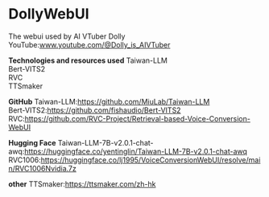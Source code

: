 # DollyWebUI
The webui used by AI VTuber Dolly  
YouTube:www.youtube.com/@Dolly_is_AIVTuber  

**Technologies and resources used**
Taiwan-LLM  
Bert-VITS2  
RVC  
TTSmaker  

**GitHub**
Taiwan-LLM:https://github.com/MiuLab/Taiwan-LLM  
Bert-VITS2:https://github.com/fishaudio/Bert-VITS2  
RVC:https://github.com/RVC-Project/Retrieval-based-Voice-Conversion-WebUI  

**Hugging Face**
Taiwan-LLM-7B-v2.0.1-chat-awq:https://huggingface.co/yentinglin/Taiwan-LLM-7B-v2.0.1-chat-awq  
RVC1006:https://huggingface.co/lj1995/VoiceConversionWebUI/resolve/main/RVC1006Nvidia.7z  

**other**
TTSmaker:https://ttsmaker.com/zh-hk  
